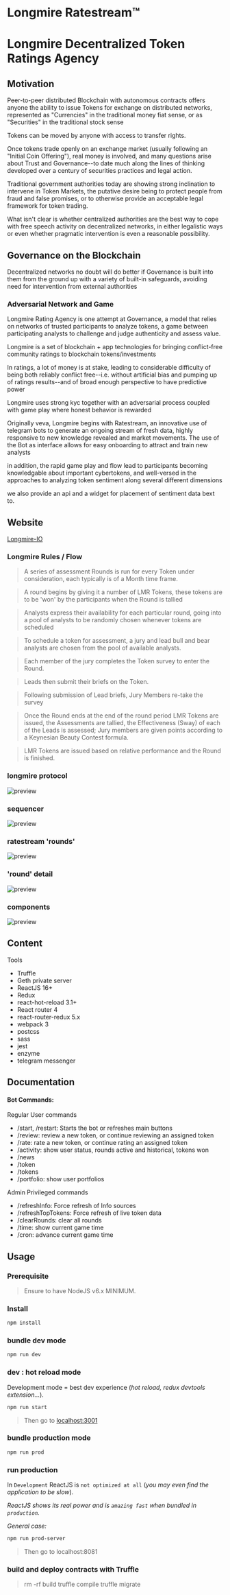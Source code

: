 # Longmire Ratestream™


# Longmire Decentralized Token Ratings Agency

## Motivation
Peer-to-peer distributed Blockchain with autonomous contracts offers anyone the ability to issue Tokens for exchange on distributed networks, represented as "Currencies" in the traditional money fiat sense, or as "Securities" in the traditional stock sense

Tokens can be moved by anyone with access to transfer rights.  

Once tokens trade openly on an exchange market (usually following an "Initial Coin Offering"), real money is involved, and many questions arise about Trust and Governance--to date much along the lines of thinking developed over a century of securities practices and legal action. 

Traditional government authorities today are showing strong inclination to intervene in Token Markets, the putative desire being to protect people from fraud and false promises, or to otherwise provide an acceptable legal framework for token trading.

What isn't clear is whether centralized authorities are the best way to cope with free speech activity on decentralized networks, in either legalistic ways or even whether pragmatic intervention is even a reasonable possibility.

## Governance on the Blockchain
Decentralized networks no doubt will do better if Governance is built into them from the ground up with a variety of built-in safeguards, avoiding need for intervention from external authorities

### Adversarial Network and Game
Longmire Rating Agency is one attempt at Governance, a model that relies on networks of trusted participants to analyze tokens, a game between participating analysts to challenge and judge authenticity and assess value.  

Longmire is a set of blockchain + app technologies for bringing conflict-free community ratings to blockchain tokens/investments

In ratings, a lot of money is at stake, leading to considerable difficulty of being both reliably conflict free--i.e. without artificial bias and pumping up of ratings results--and of broad enough perspective to have predictive power

Longmire uses strong kyc together with an adversarial process coupled with game play where honest behavior is rewarded 

Originally veva, Longmire begins with Ratestream, an innovative use of telegram bots to generate an ongoing stream of fresh data, highly responsive to new knowledge revealed and market movements. The use of the Bot as interface allows for easy onboarding to attract and train new analysts

in addition, the rapid game play and flow lead to participants becoming knowledgable about important cybertokens, and well-versed in the approaches to analyzing token sentiment along several different dimensions

we also provide an api and a widget for placement of sentiment data bext to. 

## Website
[Longmire-IO](https://longmire.io)


### Longmire Rules / Flow
> A series of assessment Rounds is run for every Token under consideration, each typically is of a Month time frame.  

> A round begins by giving it a number of LMR Tokens, these tokens are to be 'won' by the participants when the Round is tallied

> Analysts express their availability for each particular round, going into a pool of analysts to be randomly chosen whenever tokens are scheduled

> To schedule a token for assessment, a jury and lead bull and bear analysts are chosen from the pool of available analysts.  

> Each member of the jury completes the Token survey to enter the Round.  

> Leads then submit their briefs on the Token.

> Following submission of Lead briefs, Jury Members re-take the survey

> Once the Round ends at the end of the round period LMR Tokens are issued, the Assessments are tallied, the Effectiveness (Sway) of each of the Leads is assessed; Jury members are given points according to a Keynesian Beauty Contest formula.  

> LMR Tokens are issued based on relative performance and the Round is finished.


### longmire protocol
![preview](preview/protocol.png)



### sequencer
![preview](preview/sequencer.png)



### ratestream 'rounds'
![preview](preview/rounds.png)



### 'round' detail
![preview](preview/round.png)



### components
![preview](preview/components.png)





## Content

Tools
- Truffle
- Geth private server
- ReactJS 16+
- Redux
- react-hot-reload 3.1+
- React router 4
- react-router-redux 5.x
- webpack 3
- postcss
- sass
- jest
- enzyme
- telegram messenger




## Documentation

#### Bot Commands:

Regular User commands
* /start, /restart: Starts the bot or refreshes main buttons
* /review: review a new token, or continue reviewing an assigned token
* /rate: rate a new token, or continue rating an assigned token
* /activity: show user status, rounds active and historical, tokens won
* /news
* /token <id>
* /tokens <range>
* /portfolio: show user portfolios

Admin Privileged commands
* /refreshInfo: Force refresh of Info sources
* /refreshTopTokens: Force refresh of live token data
* /clearRounds: clear all rounds
* /time: show current game time
* /cron: advance current game time



## Usage

### Prerequisite

> Ensure to have NodeJS v6.x MINIMUM.

### Install
```bash
npm install
```


### bundle dev mode

```bash
npm run dev
```

### dev : hot reload mode

Development mode = best dev experience (*hot reload, redux devtools extension...*).

```bash
npm run start
```

> Then go to [localhost:3001](http://localhost:3001)

### bundle production mode

```bash
npm run prod
```

### run production

In `Development` ReactJS is `not optimized at all` (*you may even find the application to be slow*).

*ReactJS shows its real power and is `amazing fast` when bundled in `production`.*

*General case:*
```bash
npm run prod-server
```
> Then go to localhost:8081

### build and deploy contracts with Truffle
> rm -rf build
> truffle compile
> truffle migrate








